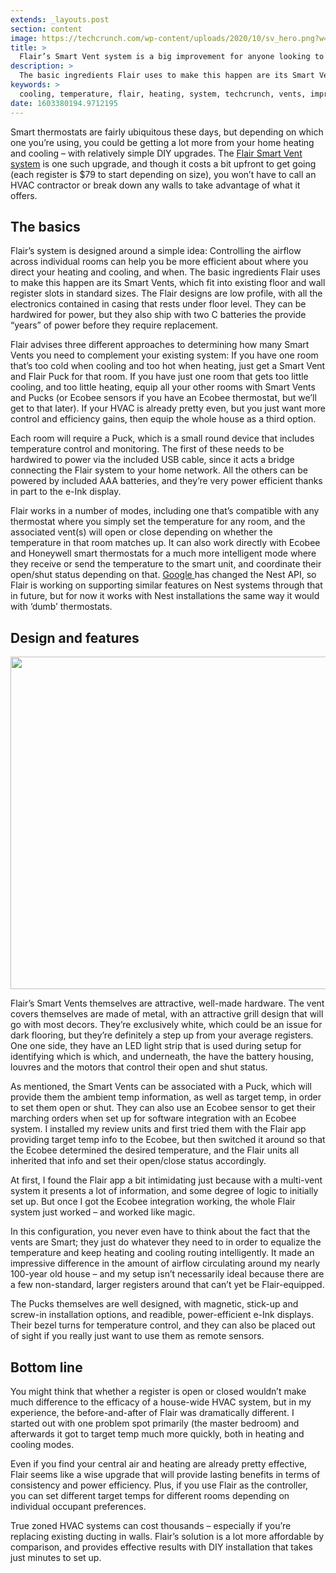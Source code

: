 ```yaml
--- 
extends: _layouts.post 
section: content 
image: https://techcrunch.com/wp-content/uploads/2020/10/sv_hero.png?w=618 
title: > 
  Flair’s Smart Vent system is a big improvement for anyone looking to improve their home HVAC – TechCrunch 
description: > 
  The basic ingredients Flair uses to make this happen are its Smart Vents, which fit into existing floor and wall register slots in standard sizes.The first of these needs to be hardwired to power via the included USB cable, since it acts a bridge connecting the Flair system to your home network.Design and featuresFlair’s Smart Vents themselves are attractive, well-made hardware.They can also use an Ecobee sensor to get their marching orders when set up for software integration with an Ecobee system.But once I got the Ecobee integration working, the whole Flair system just worked – and worked like magic. 
keywords: > 
  cooling, temperature, flair, heating, system, techcrunch, vents, improvement, hvac, vent, looking, flairs, smart, ecobee, set, room, improve, big 
date: 1603380194.9712195 
--- 
```

<div><p id="speakable-summary">Smart thermostats are fairly ubiquitous these days, but depending on which one you&#8217;re using, you could be getting a lot more from your home heating and cooling &#8211; with relatively simple DIY upgrades. The <a href="https://flair.co">Flair Smart Vent system</a> is one such upgrade, and though it costs a bit upfront to get going (each register is $79 to start depending on size), you won&#8217;t have to call an HVAC contractor or break down any walls to take advantage of what it offers.</p>
<h2>The basics</h2>
<p>Flair&#8217;s system is designed around a simple idea: Controlling the airflow across individual rooms can help you be more efficient about where you direct your heating and cooling, and when. The basic ingredients Flair uses to make this happen are its Smart Vents, which fit into existing floor and wall register slots in standard sizes. The Flair designs are low profile, with all the electronics contained in casing that rests under floor level. They can be hardwired for power, but they also ship with two C batteries the provide &#8220;years&#8221; of power before they require replacement.</p>
<p>Flair advises three different approaches to determining how many Smart Vents you need to complement your existing system: If you have one room that&#8217;s too cold when cooling and too hot when heating, just get a Smart Vent and Flair Puck for that room. If you have just one room that gets too little cooling, and too little heating, equip all your other rooms with Smart Vents and Pucks (or Ecobee sensors if you have an Ecobee thermostat, but we&#8217;ll get to that later). If your HVAC is already pretty even, but you just want more control and efficiency gains, then equip the whole house as a third option.</p><p class="piano-inline-promo"></p>
<p>Each room will require a Puck, which is a small round device that includes temperature control and monitoring. The first of these needs to be hardwired to power via the included USB cable, since it acts a bridge connecting the Flair system to your home network. All the others can be powered by included AAA batteries, and they&#8217;re very power efficient thanks in part to the e-Ink display.</p>
<p>Flair works in a number of modes, including one that&#8217;s compatible with any thermostat where you simply set the temperature for any room, and the associated vent(s) will open or close depending on whether the temperature in that room matches up. It can also work directly with Ecobee and Honeywell smart thermostats for a much more intelligent mode where they receive or send the temperature to the smart unit, and coordinate their open/shut status depending on that. <a class="crunchbase-link" href="https://crunchbase.com/organization/google" target="_blank">Google </a> has changed the Nest API, so Flair is working on supporting similar features on Nest systems through that in future, but for now it works with Nest installations the same way it would with &#8216;dumb&#8217; thermostats.</p>
<h2>Design and features</h2>
<p></p><img class="size-full wp-image-2064626" src="https://techcrunch.com/wp-content/uploads/2020/10/VentonFloorWhiteWallBaked.png" alt="" width="1024" height="532"><p>Flair&#8217;s Smart Vents themselves are attractive, well-made hardware. The vent covers themselves are made of metal, with an attractive grill design that will go with most decors. They&#8217;re exclusively white, which could be an issue for dark flooring, but they&#8217;re definitely a step up from your average registers. One one side, they have an LED light strip that is used during setup for identifying which is which, and underneath, the have the battery housing, louvres and the motors that control their open and shut status.</p>
<p>As mentioned, the Smart Vents can be associated with a Puck, which will provide them the ambient temp information, as well as target temp, in order to set them open or shut. They can also use an Ecobee sensor to get their marching orders when set up for software integration with an Ecobee system. I installed my review units and first tried them with the Flair app providing target temp info to the Ecobee, but then switched it around so that the Ecobee determined the desired temperature, and the Flair units all inherited that info and set their open/close status accordingly.</p>
<p>At first, I found the Flair app a bit intimidating just because with a multi-vent system it presents a lot of information, and some degree of logic to initially set up. But once I got the Ecobee integration working, the whole Flair system just worked &#8211; and worked like magic.</p>
<p>In this configuration, you never even have to think about the fact that the vents are Smart; they just do whatever they need to in order to equalize the temperature and keep heating and cooling routing intelligently. It made an impressive difference in the amount of airflow circulating around my nearly 100-year old house &#8211; and my setup isn&#8217;t necessarily ideal because there are a few non-standard, larger registers around that can&#8217;t yet be Flair-equipped.</p>
<p>The Pucks themselves are well designed, with magnetic, stick-up and screw-in installation options, and readible, power-efficient e-Ink displays. Their bezel turns for temperature control, and they can also be placed out of sight if you really just want to use them as remote sensors.</p>
<h2>Bottom line</h2>
<p>You might think that whether a register is open or closed wouldn&#8217;t make much difference to the efficacy of a house-wide HVAC system, but in my experience, the before-and-after of Flair was dramatically different. I started out with one problem spot primarily (the master bedroom) and afterwards it got to target temp much more quickly, both in heating and cooling modes.</p>
<p>Even if you find your central air and heating are already pretty effective, Flair seems like a wise upgrade that will provide lasting benefits in terms of consistency and power efficiency. Plus, if you use Flair as the controller, you can set different target temps for different rooms depending on individual occupant preferences.</p>
<p>True zoned HVAC systems can cost thousands &#8211; especially if you&#8217;re replacing existing ducting in walls. Flair&#8217;s solution is a lot more affordable by comparison, and provides effective results with DIY installation that takes just minutes to set up.</p>
			</div>